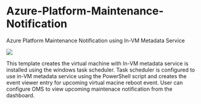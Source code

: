 # Azure-Platform-Maintenance-Notification
Azure Platform Maintenance Notification using In-VM Metadata Service

<a href="https://portal.azure.com/#create/Microsoft.Template/uri/https%3A%2F%2Fraw.githubusercontent.com%2Fwasimbloch%2FAzure-Platform-Maintenance-Notification%2Fmaster%2Fazuredeploy.json" target="_blank">
    <img src="http://azuredeploy.net/deploybutton.png"/>
</a>

This template creates the virtual machine with In-VM metadata service is installed using the windows task scheduler. Task scheduler is configured to use in-VM metadata service using the PowerShell script and creates the event viewer entry for upcoming virtual macine reboot event. User can configure OMS to view upcoming maintenace notification from the dashboard.
